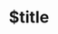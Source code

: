 ---
title: $title
second_title: Aspose.Drawing for .NET API Reference
description: $description
type: docs
weight: $weight
url: /net/$ref/
---